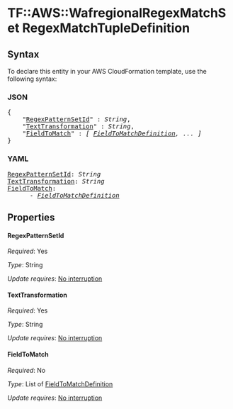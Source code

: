 # TF::AWS::WafregionalRegexMatchSet RegexMatchTupleDefinition

## Syntax

To declare this entity in your AWS CloudFormation template, use the following syntax:

### JSON

<pre>
{
    "<a href="#regexpatternsetid" title="RegexPatternSetId">RegexPatternSetId</a>" : <i>String</i>,
    "<a href="#texttransformation" title="TextTransformation">TextTransformation</a>" : <i>String</i>,
    "<a href="#fieldtomatch" title="FieldToMatch">FieldToMatch</a>" : <i>[ <a href="fieldtomatchdefinition.md">FieldToMatchDefinition</a>, ... ]</i>
}
</pre>

### YAML

<pre>
<a href="#regexpatternsetid" title="RegexPatternSetId">RegexPatternSetId</a>: <i>String</i>
<a href="#texttransformation" title="TextTransformation">TextTransformation</a>: <i>String</i>
<a href="#fieldtomatch" title="FieldToMatch">FieldToMatch</a>: <i>
      - <a href="fieldtomatchdefinition.md">FieldToMatchDefinition</a></i>
</pre>

## Properties

#### RegexPatternSetId

_Required_: Yes

_Type_: String

_Update requires_: [No interruption](https://docs.aws.amazon.com/AWSCloudFormation/latest/UserGuide/using-cfn-updating-stacks-update-behaviors.html#update-no-interrupt)

#### TextTransformation

_Required_: Yes

_Type_: String

_Update requires_: [No interruption](https://docs.aws.amazon.com/AWSCloudFormation/latest/UserGuide/using-cfn-updating-stacks-update-behaviors.html#update-no-interrupt)

#### FieldToMatch

_Required_: No

_Type_: List of <a href="fieldtomatchdefinition.md">FieldToMatchDefinition</a>

_Update requires_: [No interruption](https://docs.aws.amazon.com/AWSCloudFormation/latest/UserGuide/using-cfn-updating-stacks-update-behaviors.html#update-no-interrupt)

